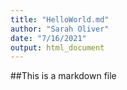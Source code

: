 ```yaml
---
title: "HelloWorld.md"
author: "Sarah Oliver"
date: "7/16/2021"
output: html_document
---
```



##This is a markdown file
